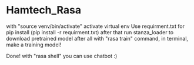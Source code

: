 # Hamtech_Rasa
with "source venv/bin/activate" activate virtual env
Use requirment.txt for pip install (pip install -r requirment.txt)
after that run stanza_loader to download pretrained model
after all with "rasa train" command, in terminal, make a training model!

Done! with "rasa shell" you can use chatbot :)